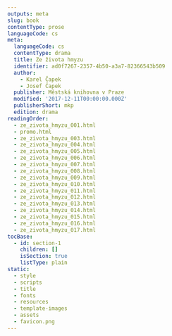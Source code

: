 ```yaml
---
outputs: meta
slug: book
contentType: prose
languageCode: cs
meta:
  languageCode: cs
  contentType: drama
  title: Ze života hmyzu
  identifier: ad0f7267-2357-4b50-a3a7-82366543b509
  author:
    - Karel Čapek
    - Josef Čapek
  publisher: Městská knihovna v Praze
  modified: '2017-12-11T00:00:00.000Z'
  publisherShort: mkp
  edition: drama
readingOrder:
  - ze_zivota_hmyzu_001.html
  - promo.html
  - ze_zivota_hmyzu_003.html
  - ze_zivota_hmyzu_004.html
  - ze_zivota_hmyzu_005.html
  - ze_zivota_hmyzu_006.html
  - ze_zivota_hmyzu_007.html
  - ze_zivota_hmyzu_008.html
  - ze_zivota_hmyzu_009.html
  - ze_zivota_hmyzu_010.html
  - ze_zivota_hmyzu_011.html
  - ze_zivota_hmyzu_012.html
  - ze_zivota_hmyzu_013.html
  - ze_zivota_hmyzu_014.html
  - ze_zivota_hmyzu_015.html
  - ze_zivota_hmyzu_016.html
  - ze_zivota_hmyzu_017.html
tocBase:
  - id: section-1
    children: []
    isSection: true
    listType: plain
static:
  - style
  - scripts
  - title
  - fonts
  - resources
  - template-images
  - assets
  - favicon.png
---
```

